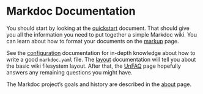 # Markdoc Documentation

You should start by looking at the [quickstart](/quickstart) document. That should give you all the information you need to put together a simple Markdoc wiki. You can learn about how to format your documents on the [markup](/markup) page.

See the [configuration](/configuration) documentation for in-depth knowledge about how to write a good `markdoc.yaml` file. The [layout](/layout) documentation will tell you about the basic wiki filesystem layout. After that, the [UnFAQ](/unfaq) page hopefully answers any remaining questions you might have.

The Markdoc project’s goals and history are described in the [about](/about) page.
